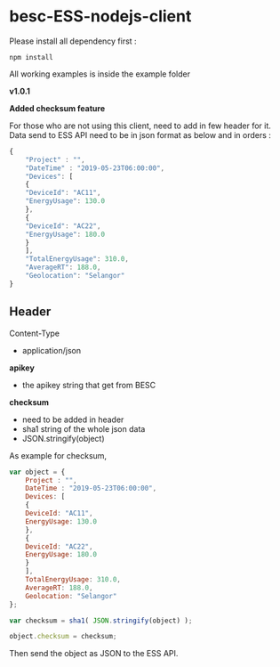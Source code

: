 # besc-ESS-nodejs-client

Please install all dependency first :
```
npm install
```

All working examples is inside the example folder

**v1.0.1**

**Added checksum feature**

For those who are not using this client, need to add in few header for it. Data send to ESS API need to be in json format as below and in orders :
```js
{
    "Project" : "",
    "DateTime" : "2019-05-23T06:00:00",
    "Devices": [ 
    { 
 	"DeviceId": "AC11", 
	"EnergyUsage": 130.0 
    },
    {
	"DeviceId": "AC22", 
	"EnergyUsage": 180.0 
    }
    ], 
    "TotalEnergyUsage": 310.0, 
    "AverageRT": 188.0, 
    "Geolocation": "Selangor"
}
```

## Header

Content-Type
- application/json

**apikey**
- the apikey string that get from BESC

**checksum**
- need to be added in header
- sha1 string of the whole json data
- JSON.stringify(object)

As example for checksum,
```js
var object = {
    Project : "",
    DateTime : "2019-05-23T06:00:00",
    Devices: [ 
    { 
	DeviceId: "AC11", 
	EnergyUsage: 130.0 
    },
    {
	DeviceId: "AC22", 
	EnergyUsage: 180.0 
    }
    ], 
    TotalEnergyUsage: 310.0, 
    AverageRT: 188.0, 
    Geolocation: "Selangor"
};

var checksum = sha1( JSON.stringify(object) );

object.checksum = checksum;
```
Then send the object as JSON to the ESS API.


